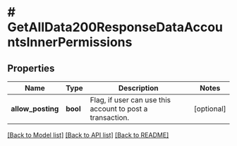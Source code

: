 # # GetAllData200ResponseDataAccountsInnerPermissions

## Properties

Name | Type | Description | Notes
------------ | ------------- | ------------- | -------------
**allow_posting** | **bool** | Flag, if user can use this account to post a transaction. | [optional]

[[Back to Model list]](../../README.md#models) [[Back to API list]](../../README.md#endpoints) [[Back to README]](../../README.md)
